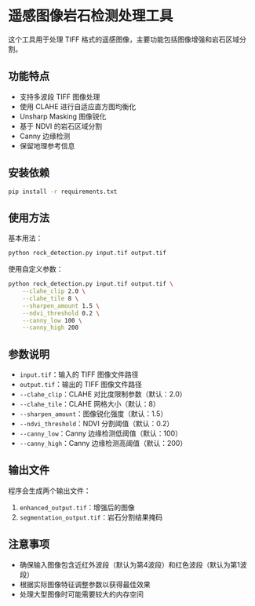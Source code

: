 # 遥感图像岩石检测处理工具

这个工具用于处理 TIFF 格式的遥感图像，主要功能包括图像增强和岩石区域分割。

## 功能特点

- 支持多波段 TIFF 图像处理
- 使用 CLAHE 进行自适应直方图均衡化
- Unsharp Masking 图像锐化
- 基于 NDVI 的岩石区域分割
- Canny 边缘检测
- 保留地理参考信息

## 安装依赖

```bash
pip install -r requirements.txt
```

## 使用方法

基本用法：

```bash
python rock_detection.py input.tif output.tif
```

使用自定义参数：

```bash
python rock_detection.py input.tif output.tif \
    --clahe_clip 2.0 \
    --clahe_tile 8 \
    --sharpen_amount 1.5 \
    --ndvi_threshold 0.2 \
    --canny_low 100 \
    --canny_high 200
```

## 参数说明

- `input.tif`：输入的 TIFF 图像文件路径
- `output.tif`：输出的 TIFF 图像文件路径
- `--clahe_clip`：CLAHE 对比度限制参数（默认：2.0）
- `--clahe_tile`：CLAHE 网格大小（默认：8）
- `--sharpen_amount`：图像锐化强度（默认：1.5）
- `--ndvi_threshold`：NDVI 分割阈值（默认：0.2）
- `--canny_low`：Canny 边缘检测低阈值（默认：100）
- `--canny_high`：Canny 边缘检测高阈值（默认：200）

## 输出文件

程序会生成两个输出文件：
1. `enhanced_output.tif`：增强后的图像
2. `segmentation_output.tif`：岩石分割结果掩码

## 注意事项

- 确保输入图像包含近红外波段（默认为第4波段）和红色波段（默认为第1波段）
- 根据实际图像特征调整参数以获得最佳效果
- 处理大型图像时可能需要较大的内存空间
